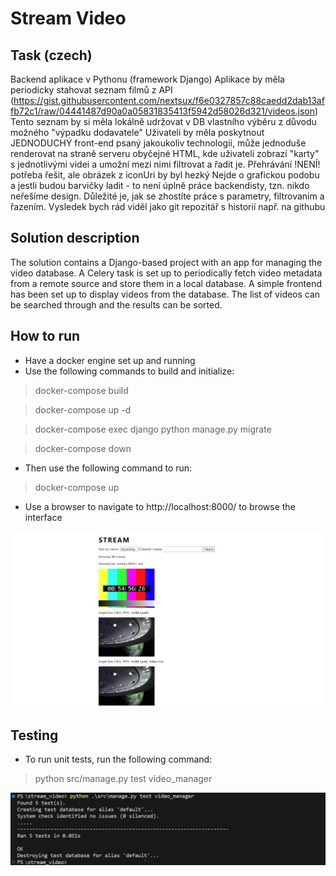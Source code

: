 # Stream Video 

## Task (czech)
Backend aplikace v Pythonu (framework Django)
Aplikace by měla periodicky stahovat seznam filmů z API (https://gist.githubusercontent.com/nextsux/f6e0327857c88caedd2dab13affb72c1/raw/04441487d90a0a05831835413f5942d58026d321/videos.json)
Tento seznam by si měla lokálně udržovat v DB vlastního výběru z důvodu možného "výpadku dodavatele"
Uživateli by měla poskytnout JEDNODUCHÝ front-end psaný jakoukoliv technologií, může jednoduše renderovat na straně serveru obyčejné HTML, kde uživateli zobrazí "karty" s jednotlivými videi a umožní mezi nimi filtrovat a řadit je.
Přehrávání !NENÍ! potřeba řešit, ale obrázek z iconUri by byl hezký
Nejde o grafickou podobu a jestli budou barvičky ladit - to není úplně práce backendisty, tzn. nikdo neřešíme design. Důležité je, jak se zhostíte práce s parametry, filtrovanim a řazením.
Vysledek bych rád viděl jako git repozitář s historií např. na githubu

## Solution description
The solution contains a Django-based project with an app for managing the video database. A Celery task
is set up to periodically fetch video metadata from a remote source and store them in a local database.
A simple frontend has been set up to display videos from the database. The list of videos can be searched
through and the results can be sorted.

## How to run
* Have a docker engine set up and running
* Use the following commands to build and initialize:
> docker-compose build

> docker-compose up -d 

> docker-compose exec django python manage.py migrate

> docker-compose down 

* Then use the following command to run:
> docker-compose up
* Use a browser to navigate to http://localhost:8000/ to browse the interface

![Web page example image](img/web.png "Web page example image")


## Testing
* To run unit tests, run the following command:
>  python src/manage.py test video_manager

![Unit tests passing](img/unit_tests.png "Unit tests passing")
